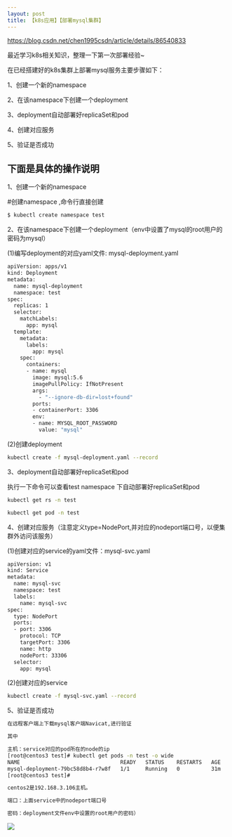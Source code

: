 ```yaml
---
layout: post
title: 【k8s应用】【部署mysql集群】
---
```


https://blog.csdn.net/chen1995csdn/article/details/86540833

最近学习k8s相关知识，整理一下第一次部署经验~

在已经搭建好的k8s集群上部署mysql服务主要步骤如下：

1、创建一个新的namespace

2、在该namespace下创建一个deployment

3、deployment自动部署好replicaSet和pod

4、创建对应服务

5、验证是否成功

 

## 下面是具体的操作说明

1、创建一个新的namespace

#创建namespace ,命令行直接创建
```bash
$ kubectl create namespace test
```

2、在该namespace下创建一个deployment（env中设置了mysql的root用户的密码为mysql）

(1)编写deployment的对应yaml文件: mysql-deployment.yaml
```bash
apiVersion: apps/v1
kind: Deployment
metadata:
  name: mysql-deployment
  namespace: test
spec:
  replicas: 1
  selector:
    matchLabels:
      app: mysql
  template:
    metadata:
      labels:
        app: mysql
    spec:
      containers:
      - name: mysql
        image: mysql:5.6
        imagePullPolicy: IfNotPresent
        args:
          - "--ignore-db-dir=lost+found"
        ports:
        - containerPort: 3306
        env:
        - name: MYSQL_ROOT_PASSWORD
          value: "mysql"

 ```

(2)创建deployment
```bash
kubectl create -f mysql-deployment.yaml --record
```
 

3、deployment自动部署好replicaSet和pod

执行一下命令可以查看test namespace 下自动部署好replicaSet和pod
```bash
kubectl get rs -n test

kubectl get pod -n test
```
4、创建对应服务（注意定义type=NodePort,并对应的nodeport端口号，以便集群外访问该服务）

(1)创建对应的service的yaml文件：mysql-svc.yaml
```bash
apiVersion: v1
kind: Service
metadata:
  name: mysql-svc
  namespace: test
  labels:
    name: mysql-svc
spec:
  type: NodePort
  ports:
  - port: 3306
    protocol: TCP
    targetPort: 3306
    name: http
    nodePort: 33306
  selector:
    app: mysql
```

(2)创建对应的service
```bash
kubectl create -f mysql-svc.yaml --record  
```

5、验证是否成功
```bash
在远程客户端上下载mysql客户端Navicat,进行验证

其中

主机：service对应的pod所在的node的ip
[root@centos3 test]# kubectl get pods -n test -o wide
NAME                                READY   STATUS    RESTARTS   AGE   IP            NODE      NOMINATED NODE   READINESS GATES
mysql-deployment-79bc58d8b4-r7w8f   1/1     Running   0          31m   10.244.1.10   centos2   <none>           <none>
[root@centos3 test]#

centos2是192.168.3.106主机。

端口：上面service中的nodeport端口号

密码：deployment文件env中设置的root用户的密码）
```
![](/docs/images/2020-08-13-18-50-35.png)
